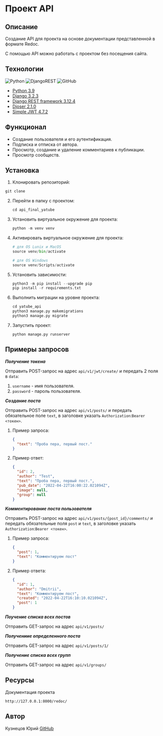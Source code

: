 # Проект API
## Описание
Создание API для проекта на основе документации представленной в формате Redoc.

С помощью API можно работать с проектом без посещения сайта.

## Технологии
![Python](https://img.shields.io/badge/python-3670A0?style=for-the-badge&logo=python&logoColor=ffdd54) 
![DjangoREST](https://img.shields.io/badge/DJANGO-REST-ff1709?style=for-the-badge&logo=django&logoColor=white&color=ff1709&labelColor=gray)
![GitHub](https://img.shields.io/badge/github-%23121011.svg?style=for-the-badge&logo=github&logoColor=white) 

- [Python 3.9](https://www.python.org/downloads/)
- [Django 3.2.3](https://www.djangoproject.com/download/)
- [Django REST framework 3.12.4](https://pypi.org/project/djangorestframework/#files)
- [Djoser 2.1.0](https://djoser.readthedocs.io/en/latest/)
- [Simple JWT 4.7.2](https://django-rest-framework-simplejwt.readthedocs.io/en/latest/)

## Функционал

- Создание пользователя и его аутентификация.
- Подписка и отписка от автора.
- Просмотр, создание и удаление комментариев к публикации.
- Просмотр сообществ.

## Установка

1. Клонировать репозиторий:
```python
git clone
```
2. Перейти в папку с проектом:

   ```python
   cd api_final_yatube
   ```

3. Установить виртуальное окружение для проекта:

   ```python
   python -m venv venv
   ```

4. Активировать виртуальное окружение для проекта:

   ```python
   # для OS Lunix и MacOS
   source venv/bin/activate

   # для OS Windows
   source venv/Scripts/activate
   ```

5. Установить зависимости:

   ```python
   python3 -m pip install --upgrade pip
   pip install -r requirements.txt
   ```

6. Выполнить миграции на уровне проекта:

   ```python
   cd yatube_api
   python3 manage.py makemigrations
   python3 manage.py migrate
   ```

7. Запустить проект:

   ```python manage.py runserver```

## Примеры запросов

***Получение токена***

Отправить POST-запрос на адрес `api/v1/jwt/create/` и передать 2 поля в `data`:

1. `username` - имя пользователя.
2. `password` - пароль пользователя.

***Создание поста***

Отправить POST-запрос на адрес `api/v1/posts/` и передать обязательное поле `text`, в заголовке указать `Authorization`:`Bearer <токен>`.

1. Пример запроса:

   ```json
   {
     "text": "Проба пера, первый пост."
   }
   ```
   
2. Пример ответ:

   ```json
   {
     "id": 2,
     "author": "Test",
     "text": "Проба пера, первый пост.",
     "pub_date": "2022-04-22T16:00:22.021094Z",
     "image": null,
     "group": null
   }
   ```
***Комментирование поста пользователя***

Отправить POST-запрос на адрес `api/v1/posts/{post_id}/comments/` и передать обязательные поля `post` и `text`, в заголовке указать `Authorization`:`Bearer <токен>`.

1. Пример запроса:

   ```json
   {
     "post": 1,
     "text": "Комментируем пост"
   }
   ```
2. Пример ответа:

   ```json
   {
     "id": 1,
     "author": "Dmitrii",
     "text": "Комментируем пост",
     "created": "2022-04-22T16:10:10.021094Z",
     "post": 1
   }
   ```

***Поучение списка всех постов***

Отправить GET-запрос на адрес `api/v1/posts/`

***Получениие определенного поста***

Отправить GET-запрос на адрес `api/v1/posts/1/`

***Получение списка всех групп***

Отправить GET-запрос на адрес `api/v1/groups/`


## Ресурсы
Документация проекта
```
http://127.0.0.1:8000/redoc/
```

## Автор
Кузнецов Юрий [GitHub](https://github.com/yvk3)
